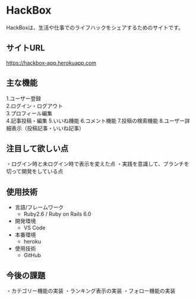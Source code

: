 # HackBox
HackBoxは、生活や仕事でのライフハックをシェアするためのサイトです。  

## サイトURL
https://hackbox-app.herokuapp.com

## 主な機能
1.ユーザー登録  
2.ログイン・ログアウト  
3.プロフィール編集  
4.記事投稿・編集
5.いいね機能
6.コメント機能
7.投稿の検索機能
8.ユーザー詳細表示（投稿記事・いいね記事）

## 注目して欲しい点
・ログイン時と未ログイン時で表示を変えた点
・実践を意識して、ブランチを切って開発をしている点  

## 使用技術
- 言語/フレームワーク
    - Ruby2.6 / Ruby on Rails 6.0
- 開発環境
    - VS Code
- 本番環境
    - heroku
- 使用技術
    - GitHub

## 今後の課題
・カテゴリー機能の実装
・ランキング表示の実装
・フォロー機能の実装